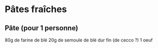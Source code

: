 # Pâtes fraîches

## Pâte (pour 1 personne)

80g de farine de blé
20g de semoule de blé dur fin (de cecco ?)
1 oeuf


